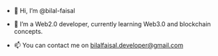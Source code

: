 - 👋 Hi, I’m @bilal-faisal
<!--- - 👀 I’m interested in ... --->
- 🌱 I’m a Web2.0 developer, currently learning Web3.0 and blockchain concepts.
<!--- - 💞️ I’m looking to collaborate on ... --->
- 📫 You can contact me on bilalfaisal.developer@gmail.com

<!---
bilal-faisal/bilal-faisal is a ✨ special ✨ repository because its `README.md` (this file) appears on your GitHub profile.
You can click the Preview link to take a look at your changes.
--->

